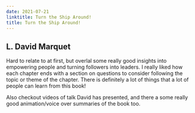 ```yaml
---
date: 2021-07-21
linktitle: Turn the Ship Around!
title: Turn the Ship Around!
---
```


## L. David Marquet

Hard to relate to at first, but overlal some really good insights into empowering people and turning followers into leaders. I really liked how each chapter ends with a section on questions to consider following the topic or theme of the chapter. There is definitely a lot of things that a lot of people can learn from this book!

Also checkout videos of talk David has presented, and there a some really good animation/voice over summaries of the book too.
